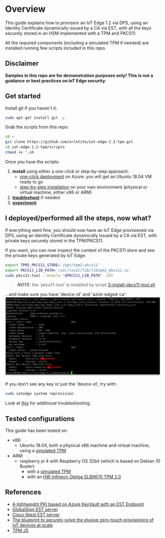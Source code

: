 # Overview
This guide explains how to provision an IoT Edge 1.2 via DPS, using an Identity Certificate dynamically issued by a CA via EST, with all the keys securely stored in an HSM implemented with a TPM and PKCS11. 

All the required components (including a simulated TPM if needed) are installed running few scripts included in this repo.

## Disclaimer  

**Samples in this repo are for demonstration purposes only! This is not a guidance or best practices on IoT Edge security.**  

## Get started

Install git if you haven't it:
```bash
sudo apt-get install git -y
```

Grab the scripts from this repo:
```bash
cd ~
git clone https://github.com/arlotito/iot-edge-1.2-tpm.git
cd iot-edge-1.2-tpm/scripts
chmod +x *.sh
```
Once you have the scripts:
1. **install** using either a one-click or step-by-step approach:
   * [one-click deployment](./one-click.md) on Azure: you will get an Ubuntu 18.04 VM ready to go
   * [step-by-step installation](./step-by-step.md) on your own environment (physical or virtual machine, either x86 or ARM)
2. [**troubleshoot**](./troubleshooting.md) if needed
3. [**experiment**](./bonus.md)

## I deployed/performed all the steps, now what?

If everything went fine, you should now have an IoT Edge provisioned via DPS, using an Identity Certificate dynamically issued by a CA via EST, with private keys securely stored in the TPM/PKCS11.

If you want, you can now inspect the content of the PKCS11 store and see the private keys generated by IoT Edge: 

```bash
export TPM2_PKCS11_STORE='/opt/tpm2-pkcs11'
export PKCS11_LIB_PATH='/usr/local/lib/libtpm2_pkcs11.so'
sudo pkcs11-tool --module "$PKCS11_LIB_PATH" -IOT
```
> **_NOTE:_**  the 'pkcs11-tool' is installed by script [3-install-pkcs11-tool.sh](./scripts/3-install-pkcs11-tool.sh)
> 
...and make sure you have 'device-id' and 'aziot-edged-ca':
![picture 1](images/dec9f3071483b6ad3aaa5d4b0eea95164cb66bfc7bd3fcfad792adb263c41d71.png)  


If you don't see any key or just the 'device-id', try with:
```bash
sudo iotedge system reprovision
```

Look at [this](./troubleshooting.md) for additional troubleshooting.

## Tested configurations
This guide has been tested on:
* x86:
  * Ubuntu 18.04, both a physical x86 machine and virtual machine, using a [simulated TPM](./step-by-step.md#2---install-and-configure-a-sw-or-hw-tpm)
* ARM:
  * raspberry pi 4 with Raspberry OS 32bit (which is based on Debian 10 Buster)
    * with a [simulated TPM](./step-by-step.md#2---install-and-configure-a-sw-or-hw-tpm)
    * with an [HW Infineon Optiga SLB9670 TPM 2.0](./step-by-step.md#2---install-and-configure-a-sw-or-hw-tpm)

## References  

- [A lightweight PKI based on Azure KeyVault with an EST Endpoint](https://github.com/vslepakov/keyvault-ca)
- [GlobalSign EST server](https://github.com/arlotito/est)
- [Cisco libest EST server](https://github.com/cisco/libest)
- [The blueprint to securely solve the elusive zero-touch provisioning of IoT devices at scale](https://azure.microsoft.com/en-us/blog/the-blueprint-to-securely-solve-the-elusive-zerotouch-provisioning-of-iot-devices-at-scale/)
- [TPM JS](https://google.github.io/tpm-js/)
